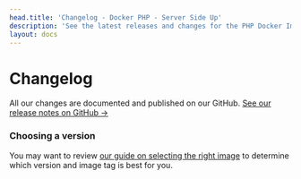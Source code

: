 ```yaml
---
head.title: 'Changelog - Docker PHP - Server Side Up'
description: 'See the latest releases and changes for the PHP Docker Image project.'
layout: docs
---
```


# Changelog
All our changes are documented and published on our GitHub. [See our release notes on GitHub →](https://github.com/serversideup/docker-php/releases)

### Choosing a version
You may want to review [our guide on selecting the right image](/docs/getting-started/installation#selecting-the-right-variation) to determine which version and image tag is best for you.